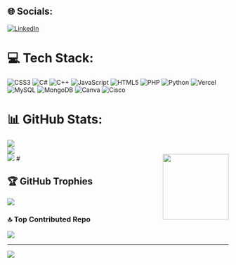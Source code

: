 

## 🌐 Socials:
[![LinkedIn](https://img.shields.io/badge/LinkedIn-%230077B5.svg?logo=linkedin&logoColor=white)](https://www.linkedin.com/in/giulia-kaori-nakamashi-6818a226a/) 

# 💻 Tech Stack:
![CSS3](https://img.shields.io/badge/css3-%231572B6.svg?style=for-the-badge&logo=css3&logoColor=white) ![C#](https://img.shields.io/badge/c%23-%23239120.svg?style=for-the-badge&logo=csharp&logoColor=white) ![C++](https://img.shields.io/badge/c++-%2300599C.svg?style=for-the-badge&logo=c%2B%2B&logoColor=white) ![JavaScript](https://img.shields.io/badge/javascript-%23323330.svg?style=for-the-badge&logo=javascript&logoColor=%23F7DF1E) ![HTML5](https://img.shields.io/badge/html5-%23E34F26.svg?style=for-the-badge&logo=html5&logoColor=white) ![PHP](https://img.shields.io/badge/php-%23777BB4.svg?style=for-the-badge&logo=php&logoColor=white) ![Python](https://img.shields.io/badge/python-3670A0?style=for-the-badge&logo=python&logoColor=ffdd54) ![Vercel](https://img.shields.io/badge/vercel-%23000000.svg?style=for-the-badge&logo=vercel&logoColor=white) ![MySQL](https://img.shields.io/badge/mysql-4479A1.svg?style=for-the-badge&logo=mysql&logoColor=white) ![MongoDB](https://img.shields.io/badge/MongoDB-%234ea94b.svg?style=for-the-badge&logo=mongodb&logoColor=white) ![Canva](https://img.shields.io/badge/Canva-%2300C4CC.svg?style=for-the-badge&logo=Canva&logoColor=white) ![Cisco](https://img.shields.io/badge/cisco-%23049fd9.svg?style=for-the-badge&logo=cisco&logoColor=black)


# 📊 GitHub Stats:
![](https://github-readme-stats.vercel.app/api?username=giuliakaori&theme=dark&hide_border=false&include_all_commits=false&count_private=false)<br/>
![](https://github-readme-streak-stats.herokuapp.com/?user=giuliakaori&theme=dark&hide_border=false)<br/>
![](https://github-readme-stats.vercel.app/api/top-langs/?username=giuliakaori&theme=dark&hide_border=false&include_all_commits=false&count_private=false&layout=compact)
#<img align="right" height="150" src="https://i.gifer.com/1fZK.gif"  />

## 🏆 GitHub Trophies
![](https://github-profile-trophy.vercel.app/?username=giuliakaori&theme=radical&no-frame=false&no-bg=true&margin-w=4)

### 🔝 Top Contributed Repo
![](https://github-contributor-stats.vercel.app/api?username=giuliakaori&limit=5&theme=dark&combine_all_yearly_contributions=true)

---
[![](https://visitcount.itsvg.in/api?id=giuliakaori&icon=0&color=0)](https://visitcount.itsvg.in)

<!-- Proudly created with GPRM ( https://gprm.itsvg.in ) -->
